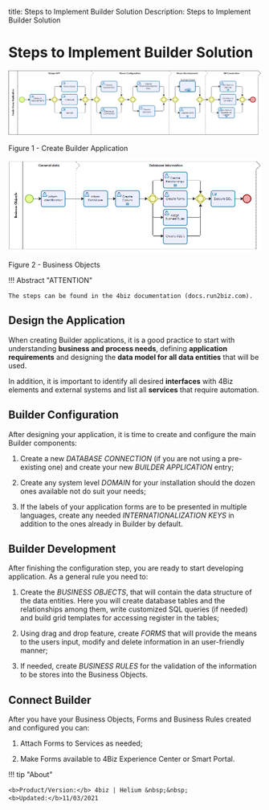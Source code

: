 title: Steps to Implement Builder Solution
Description: Steps to Implement Builder Solution
# Steps to Implement Builder Solution


![create builder app](images/builder-1.png)

Figure 1 - Create Builder Application


![business](images/builder-2.png)

Figure 2 - Business Objects


!!! Abstract "ATTENTION"

    The steps can be found in the 4biz documentation (docs.run2biz.com).

## Design the Application


When creating Builder applications, it is a good practice to start with understanding **business and process needs**, defining **application requirements** and designing the **data model for all data entities** that will be used.

In addition, it is important to identify all desired **interfaces** with 4Biz elements and external systems and list all **services** that require automation.


## Builder Configuration


After designing your application, it is time to create and configure the main Builder components:

1.	Create a new *DATABASE CONNECTION* (if you are not using a pre-existing one) and create your new *BUILDER APPLICATION* entry;

2.	Create any system level *DOMAIN* for your installation should the dozen ones available not do suit your needs;

3.	If the labels of your application forms are to be presented in multiple languages, create any needed *INTERNATIONALIZATION KEYS* in addition to the ones already in Builder by default.


## Builder Development

After finishing the configuration step, you are ready to start developing application. As a general rule you need to:

1.	Create the *BUSINESS OBJECTS*, that will contain the data structure of the data entities.  Here you will create database tables and the relationships among them, write customized SQL queries (if needed) and build grid templates for accessing register in the tables;

2.	Using drag and drop feature, create *FORMS* that will provide the means to the users input, modify and delete information in an user-friendly manner;

3.	If needed, create *BUSINESS RULES* for the validation of the information to be stores into the Business Objects.



## Connect Builder


After you have your Business Objects,  Forms and Business Rules created and configured you can:

1.	Attach Forms to Services as needed;

2.	Make Forms available to 4Biz Experience Center or Smart Portal.



!!! tip "About"

    <b>Product/Version:</b> 4biz | Helium &nbsp;&nbsp;
    <b>Updated:</b>11/03/2021 
